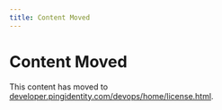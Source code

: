 ```yaml
---
title: Content Moved
---
```

# Content Moved

This content has moved to [developer.pingidentity.com/devops/home/license.html](https://developer.pingidentity.com/devops/home/license.html).
